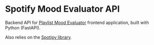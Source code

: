 # Spotify Mood Evaluator API

Backend API for [Playlist Mood Evaluator](https://playlistmoodevaluator.com) frontend application, built with Python (FastAPI).

Also relies on the [Spotipy library](https://spotipy.readthedocs.io/en/2.24.0/).
